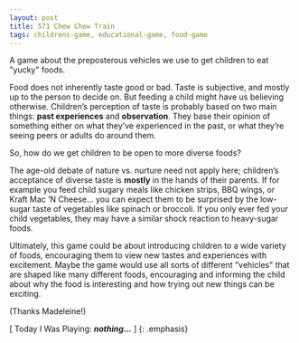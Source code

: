 ```yaml
---
layout: post
title: 571 Chew Chew Train
tags: childrens-game, educational-game, food-game
---
```

A game about the preposterous vehicles we use to get children to eat "yucky" foods.

Food does not inherently taste good or bad.  Taste is subjective, and mostly up to the person to decide on.  But feeding a child might have us believing otherwise.  Children’s perception of taste is probably based on two main things: **past experiences** and **observation**. They base their opinion of something either on what they’ve experienced in the past, or what they’re seeing peers or adults do around them.

So, how do we get children to be open to more diverse foods?

The age-old debate of nature vs. nurture need not apply here; children’s acceptance of diverse taste is **mostly** in the hands of their parents.  If for example you feed child sugary meals like chicken strips, BBQ wings, or Kraft Mac ’N Cheese… you can expect them to be surprised by the low-sugar taste of vegetables like spinach or broccoli.  If you only ever fed your child vegetables, they may have a similar shock reaction to heavy-sugar foods.

Ultimately, this game could be about introducing children to a wide variety of foods, encouraging them to view new tastes and experiences with excitement.  Maybe the game would use all sorts of different "vehicles" that are shaped like many different foods, encouraging and informing the child about why the food is interesting and how trying out new things can be exciting.

(Thanks Madeleine!)

[ Today I Was Playing: ***nothing...*** ]
{: .emphasis}